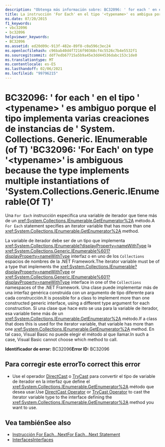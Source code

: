 ```yaml
---
description: "Obtenga más información sobre: BC32096: ' for each ' en el tipo ' <typename> ' es ambiguo porque el tipo implementa varias creaciones de instancias de ' System. Collections. Generic. IEnumerable (of T)"
title: La instrucción 'For Each' en el tipo '<typename>' es ambigua porque el tipo implementa varias creaciones de instancias de 'System.Collections.Generic.IEnumerable(Of T)'
ms.date: 07/20/2015
f1_keywords:
- vbc32096
- bc32096
helpviewer_keywords:
- BC32096
ms.assetid: ed20d09c-913f-482e-89f8-c0a596c3ec24
ms.openlocfilehash: c96bab40d4f7216f90368cf4c5526c7b4e5532f1
ms.sourcegitcommit: ddf7edb67715a5b9a45e3dd44536dabc153c1de0
ms.translationtype: MT
ms.contentlocale: es-ES
ms.lasthandoff: 02/06/2021
ms.locfileid: "99796215"
---
```

# <a name="bc32096-for-each-on-type-typename-is-ambiguous-because-the-type-implements-multiple-instantiations-of-systemcollectionsgenericienumerableof-t"></a><span data-ttu-id="44ab6-103">BC32096: ' for each ' en el tipo ' \<typename> ' es ambiguo porque el tipo implementa varias creaciones de instancias de ' System. Collections. Generic. IEnumerable (of T) '</span><span class="sxs-lookup"><span data-stu-id="44ab6-103">BC32096: 'For Each' on type '\<typename>' is ambiguous because the type implements multiple instantiations of 'System.Collections.Generic.IEnumerable(Of T)'</span></span>

<span data-ttu-id="44ab6-104">Una `For Each` instrucción especifica una variable de iterador que tiene más de un <xref:System.Collections.IEnumerable.GetEnumerator%2A> método.</span><span class="sxs-lookup"><span data-stu-id="44ab6-104">A `For Each` statement specifies an iterator variable that has more than one <xref:System.Collections.IEnumerable.GetEnumerator%2A> method.</span></span>

 <span data-ttu-id="44ab6-105">La variable de iterador debe ser de un tipo que implementa <xref:System.Collections.IEnumerable?displayProperty=nameWithType> la <xref:System.Collections.Generic.IEnumerable%601?displayProperty=nameWithType> interfaz o en uno de los `Collections` espacios de nombres de la .NET Framework.</span><span class="sxs-lookup"><span data-stu-id="44ab6-105">The iterator variable must be of a type that implements the <xref:System.Collections.IEnumerable?displayProperty=nameWithType> or <xref:System.Collections.Generic.IEnumerable%601?displayProperty=nameWithType> interface in one of the `Collections` namespaces of the .NET Framework.</span></span> <span data-ttu-id="44ab6-106">Una clase puede implementar más de una interfaz genérica construida con un argumento de tipo diferente para cada construcción.</span><span class="sxs-lookup"><span data-stu-id="44ab6-106">It is possible for a class to implement more than one constructed generic interface, using a different type argument for each construction.</span></span> <span data-ttu-id="44ab6-107">Si una clase que hace esto se usa para la variable de iterador, esa variable tiene más de un <xref:System.Collections.IEnumerable.GetEnumerator%2A> método.</span><span class="sxs-lookup"><span data-stu-id="44ab6-107">If a class that does this is used for the iterator variable, that variable has more than one <xref:System.Collections.IEnumerable.GetEnumerator%2A> method.</span></span> <span data-ttu-id="44ab6-108">En tal caso, Visual Basic no puede elegir el método al que llamar.</span><span class="sxs-lookup"><span data-stu-id="44ab6-108">In such a case, Visual Basic cannot choose which method to call.</span></span>

 <span data-ttu-id="44ab6-109">**Identificador de error:** BC32096</span><span class="sxs-lookup"><span data-stu-id="44ab6-109">**Error ID:** BC32096</span></span>

## <a name="to-correct-this-error"></a><span data-ttu-id="44ab6-110">Para corregir este error</span><span class="sxs-lookup"><span data-stu-id="44ab6-110">To correct this error</span></span>

- <span data-ttu-id="44ab6-111">Use el operador [DirectCast](../operators/directcast-operator.md) o [TryCast](../operators/trycast-operator.md) para convertir el tipo de variable de iterador en la interfaz que define el <xref:System.Collections.IEnumerable.GetEnumerator%2A> método que desea usar.</span><span class="sxs-lookup"><span data-stu-id="44ab6-111">Use [DirectCast Operator](../operators/directcast-operator.md) or [TryCast Operator](../operators/trycast-operator.md) to cast the iterator variable type to the interface defining the <xref:System.Collections.IEnumerable.GetEnumerator%2A> method you want to use.</span></span>

## <a name="see-also"></a><span data-ttu-id="44ab6-112">Vea también</span><span class="sxs-lookup"><span data-stu-id="44ab6-112">See also</span></span>

- [<span data-ttu-id="44ab6-113">Instrucción For Each...Next</span><span class="sxs-lookup"><span data-stu-id="44ab6-113">For Each...Next Statement</span></span>](../statements/for-each-next-statement.md)
- [<span data-ttu-id="44ab6-114">Interfaces</span><span class="sxs-lookup"><span data-stu-id="44ab6-114">Interfaces</span></span>](../../programming-guide/language-features/interfaces/index.md)
